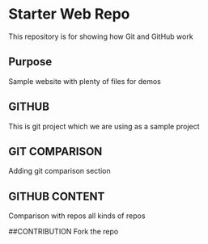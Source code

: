 # Starter Web Repo

This repository is for showing how Git and GitHub work

## Purpose

Sample website with plenty of files for demos

## GITHUB 
This is git project which we are using as a sample project

## GIT COMPARISON
Adding git comparison section

## GITHUB CONTENT 
Comparison with repos all kinds of repos

##CONTRIBUTION
Fork the repo